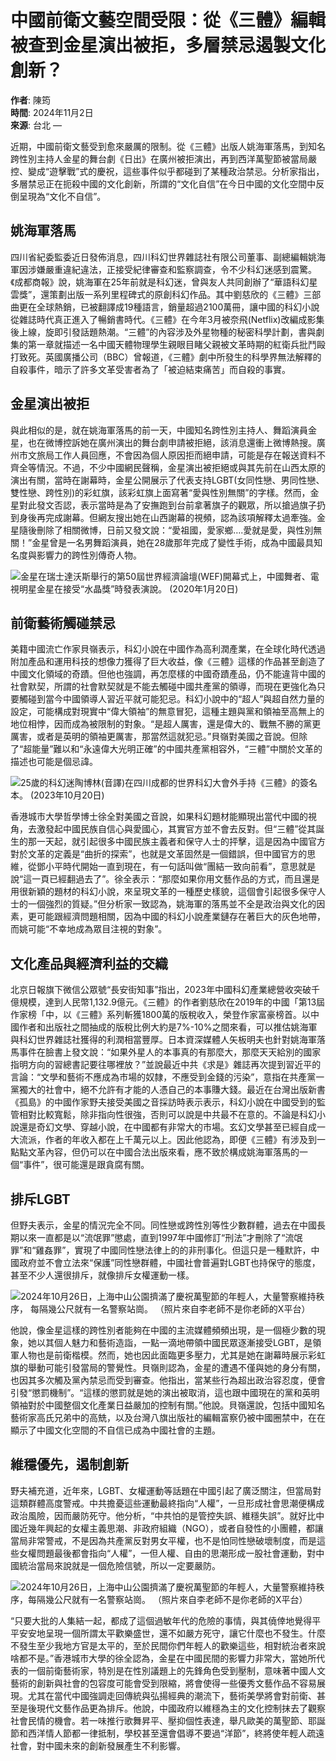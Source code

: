 # 中國前衛文藝空間受限：從《三體》編輯被查到金星演出被拒，多層禁忌遏製文化創新？

**作者**: 陳筠  
**時間**: 2024年11月2日  
**來源**: 台北 —  

近期，中國前衛文藝受到愈來嚴厲的限制。從《三體》出版人姚海軍落馬，到知名跨性別主持人金星的舞台劇《日出》在廣州被拒演出，再到西洋萬聖節被當局嚴控、變成“遊擊戰”式的慶祝，這些事件似乎都碰到了某種政治禁忌。分析家指出，多層禁忌正在扼殺中國的文化創新，所謂的“文化自信”在今日中國的文化空間中反倒呈現為“文化不自信”。

## 姚海軍落馬

四川省紀委監委近日發佈消息，四川科幻世界雜誌社有限公司董事、副總編輯姚海軍因涉嫌嚴重違紀違法，正接受紀律審查和監察調查，令不少科幻迷感到震驚。《成都商報》說，姚海軍在25年前就是科幻迷，曾與友人共同創辦了“華語科幻星雲獎”，還策劃出版一系列里程碑式的原創科幻作品。其中劉慈欣的《三體》三部曲更在全球熱銷，已被翻譯成19種語言，銷量超過2100萬冊，讓中國的科幻小說從雜誌時代真正進入了暢銷書時代。《三體》在今年3月被奈飛(Netflix)改編成影集後上線，旋即引發話題熱潮。“三體”的內容涉及外星物種的秘密科學計劃，書與劇集的第一章就描述一名中國天體物理學生親眼目睹父親被文革時期的紅衛兵批鬥毆打致死。英國廣播公司（BBC）曾報道，《三體》劇中所發生的科學界無法解釋的自殺事件，暗示了許多文革受害者為了「被迫結束痛苦」而自殺的事實。

## 金星演出被拒

與此相似的是，就在姚海軍落馬的前一天，中國知名跨性別主持人、舞蹈演員金星，也在微博控訴她在廣州演出的舞台劇申請被拒絕，該消息還衝上微博熱搜。廣州市文旅局工作人員回應，不會因為個人原因拒而絕申請，可能是存在報送資料不齊全等情況。不過，不少中國網民聲稱，金星演出被拒絕或與其先前在山西太原的演出有關，當時在謝幕時，金星公開展示了代表支持LGBT(女同性戀、男同性戀、雙性戀、跨性別)的彩虹旗，該彩虹旗上面寫著“愛與性別無關”的字樣。然而，金星對此發文否認，表示當時是為了安撫跑到台前拿著旗子的觀眾，所以搶過旗子扔到身後再完成謝幕。但網友搜出她在山西謝幕的視頻，認為該項解釋太過牽強。金星隨後刪除了相關微博，日前又發文說：“愛祖國，愛家鄉….愛就是愛，與性別無關！”金星曾是一名男舞蹈演員，她在28歲那年完成了變性手術，成為中國最具知名度與影響力的跨性別傳奇人物。

![金星在瑞士達沃斯舉行的第50屆世界經濟論壇(WEF)開幕式上，中國舞者、電視明星金星在接受“水晶獎”時發表演說。 (2020年1月20日)](https://s.yimg.com/ny/api/res/1.2/pmLHJFfSAMStaO2iFRmUHg--/YXBwaWQ9aGlnaGxhbmRlcjt3PTk2MDtoPTU0MDtjZj13ZWJw/https://media.zenfs.com/zh-tw/voa_tradchinese_354/90b38f82c6f9556e56bc9e8071a72dd5)

## 前衛藝術觸碰禁忌

美籍中國流亡作家貝嶺表示，科幻小說在中國作為高利潤產業，在全球化時代透過附加產品和運用科技的想像力獲得了巨大收益，像《三體》這樣的作品甚至創造了中國文化領域的奇蹟。但他也強調，再怎麼樣的中國奇蹟產品，仍不能違背中國的社會默契，所謂的社會默契就是不能去觸碰中國共產黨的領導，而現在更強化為只要觸碰到當今中國領導人習近平就可能犯忌。科幻小說中的“超人”與超自然力量的設定，可能構成對現實中“偉大領袖”的無意冒犯，這種主題與黨和領袖至高無上的地位相悖，因而成為被限制的對象。“是超人厲害，還是偉大的、戰無不勝的黨更厲害，或者是英明的領袖更厲害，那當然這就犯忌。”貝嶺對美國之音說。但除了“超能量”難以和“永遠偉大光明正確”的中國共產黨相容外，“三體”中關於文革的描述也可能是個忌諱。

![25歲的科幻迷陶博林(音譯)在四川成都的世界科幻大會外手持《三體》的簽名本。 (2023年10月20日)](https://s.yimg.com/ny/api/res/1.2/EMnRNOPBJaQ1EC5rGdsKLQ--/YXBwaWQ9aGlnaGxhbmRlcjt3PTk2MDtoPTU0MDtjZj13ZWJw/https://media.zenfs.com/zh-tw/voa_tradchinese_354/28a420129abaf71c9a5ac9803bdd686b)

香港城市大學哲學博士徐全對美國之音說，如果科幻題材能顯現出當代中國的視角，去激發起中國民族自信心與愛國心，其實官方並不會去反對。但“三體”從其誕生的那一天起，就引起很多中國民族主義者和保守人士的抨擊，這是因為中國官方對於文革的定義是“曲折的探索”，也就是文革固然是一個錯誤，但中國官方的思維，從鄧小平時代開始一直到現在，有一句話叫做“團結一致向前看”，意思就是說“這一頁已經翻過去了”。徐全表示：“那麼如果你用文藝作品的方式，而且還是用很新穎的題材的科幻小說，來呈現文革的一種歷史樣貌，這個會引起很多保守人士的一個強烈的質疑。”但分析家一致認為，姚海軍的落馬並不全是政治與文化的因素，更可能跟經濟問題相關，因為中國的科幻小說產業鏈存在著巨大的灰色地帶，而姚可能“不幸地成為眾目注視的對象”。

## 文化產品與經濟利益的交織

北京日報旗下微信公眾號“長安街知事”指出，2023年中國科幻產業總營收突破千億規模，達到人民幣1,132.9億元。《三體》的作者劉慈欣在2019年的中國「第13屆作家榜「中，以《三體》系列斬獲1800萬的版稅收入，榮登作家富豪榜首。以中國作者和出版社之間抽成的版稅比例大約是7%-10%之間來看，可以推估姚海軍與科幻世界雜誌社獲得的利潤相當豐厚。日本資深媒體人矢板明夫也針對姚海軍落馬事件在臉書上發文說：“如果外星人的本事真的有那麼大，那麼天天給別的國家指明方向的習總書記要往哪裡放？”並說最近中共《求是》雜誌再次提到習近平的言論：“文學和藝術不應成為市場的奴隸，不應受到金錢的污染”，意指在共產黨一黨獨大的社會中，絕不允許有才能的人憑自己的本事賺大錢。最近在台灣出版新書《孤島》的中國作家野夫接受美國之音採訪時表示表示，科幻小說在中國受到的監管相對比較寬鬆，除非指向性很強，否則可以說是中共最不在意的。不論是科幻小說還是奇幻文學、穿越小說，在中國都有非常大的市場。玄幻文學甚至已經自成一大流派，作者的年收入都在上千萬元以上。因此他認為，即便《三體》有涉及到一點點文革內容，但仍可以在中國合法出版來看，應不致於構成姚海軍落馬的一個“事件”，很可能還是跟貪腐有關。

## 排斥LGBT

但野夫表示，金星的情況完全不同。同性戀或跨性別等性少數群體，過去在中國長期以來一直都是以“流氓罪”懲處，直到1997年中國修訂“刑法”才刪除了“流氓罪”和“雞姦罪”，實現了中國同性戀法律上的的非刑事化。但這只是一種默許，中國政府並不會立法來“保護”同性戀群體，中國社會普遍對LGBT也持保守的態度，甚至不少人還很排斥，就像排斥女權運動一樣。

![2024年10月26日，上海中山公園擠滿了慶祝萬聖節的年輕人，大量警察維持秩序， 每隔幾公尺就有一名警察站崗。 （照片來自李老師不是你老師的X平台）](https://s.yimg.com/ny/api/res/1.2/TxU9FdZuLPWFhESLfCp_zQ--/YXBwaWQ9aGlnaGxhbmRlcjt3PTk2MDtoPTU0MDtjZj13ZWJw/https://media.zenfs.com/zh-tw/voa_tradchinese_354/e08e0712d46947c7cc6ebd4e8003d78d)

他說，像金星這樣的跨性別者能夠在中國的主流媒體頻頻出現，是一個極少數的現象，她以其個人魅力和藝術造詣，一點一滴地帶領中國民眾逐漸接受LGBT，是領軍人物也是前衛楷模。然而，她也因此面臨更多壓力，尤其是她在謝幕時展示彩虹旗的舉動可能引發當局的警覺性。貝嶺則認為，金星的遭遇不僅與她的身分有關，也因其多次觸及黨內禁忌而受到審查。他指出，當某些行為超出政治容忍度，便會引發“懲罰機制”。“這樣的懲罰就是她的演出被取消，這也跟中國現在的黨和英明領袖對於中國整個文化產業日益嚴加的控制有關。”他說。貝嶺還說，包括中國知名藝術家高氏兄弟中的高兟，以及台灣八旗出版社的編輯富察仍被中國圈禁中，在在顯示了中國文化空間的不自信已成為中國社會的主題。

## 維穩優先，遏制創新

野夫補充道，近年來，LGBT、女權運動等話題在中國引起了廣泛關注，但當局對這類群體高度警戒。中共擔憂這些運動最終指向“人權”，一旦形成社會思潮便構成政治風險，因而嚴防死守。他分析，“中共怕的是管控失誤、維穩失誤”。就好比中國近幾年興起的女權主義思潮、非政府組織（NGO），或者自發性的小團體，都讓當局非常警戒，不是因為共產黨反對男女平權，也不是怕同性戀破壞制度，而是這些女權問題最後都會指向“人權”，一但人權、自由的思潮形成一股社會運動，對中國統治當局來說就是一個危險信號，所以一定要嚴防。

![2024年10月26日，上海中山公園擠滿了慶祝萬聖節的年輕人，大量警察維持秩序，每隔幾公尺就有一名警察站崗。 （照片來自李老師不是你老師的X平台）](https://s.yimg.com/ny/api/res/1.2/TxU9FdZuLPWFhESLfCp_zQ--/YXBwaWQ9aGlnaGxhbmRlcjt3PTk2MDtoPTU0MDtjZj13ZWJw/https://media.zenfs.com/zh-tw/voa_tradchinese_354/e08e0712d46947c7cc6ebd4e8003d78d)

“只要大批的人集結一起，都成了這個過敏年代的危險的事情，與其僥倖地覺得平平安安地呈現一個所謂太平歡樂盛世，還不如嚴方死守，讓它什麼也不發生。什麼不發生至少我地方官是太平的，至於民間你們年輕人的歡樂這些，相對統治者來說啥都不是。”香港城市大學的徐全認為，金星在中國民間的影響力非常大，當她所代表的一個前衛藝術家，特別是在性別議題上的先鋒角色受到壓制，意味著中國人文藝術的創新與社會的包容度可能會受到限縮，將會使得一些優秀文藝作品不容易展現。尤其在當代中國強調走回傳統與弘揚經典的潮流下，藝術美學將會對前衛、甚至是後現代文藝作品更為排斥。他說，中國政府以維穩為主的文化控制抹去了觀察社會民情的機會。若一味推行歌舞昇平、壓抑個性表達，舉凡歐美的萬聖節、耶誕節和西洋情人節都一律抵制，學校甚至還會倡導不要過“洋節”，終將使年輕人疏遠社會，對中國未來的創新發展產生不利影響。